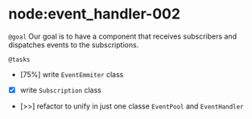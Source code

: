 # node:event_handler-002

`@goal`
Our goal is to have a component that receives subscribers and dispatches events to the subscriptions.

`@tasks`
- [75%] write `EventEmmiter` class
- [X] write `Subscription` class 
- [>>] refactor to unify in just one classe `EventPool` and `EventHandler`
